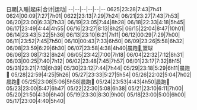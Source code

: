 日期|入睡|起床|合计|运动|
--|--|--|--|--|--
0625|23:28|7:43|7h41
0624|00:09|7:27|7h01|
0622|23:13|7:29|7h24|
06/21|23:27|7:43|7h53|
06/20|23:00|6:33|7h33|
06/19|23:05|7:44|8h28|
06/18|22:33|4:18|5h45|
06/17|23:49|4:44|4h55|
06/16|23:27|8:13|8h25|
06/15|22:04|8:47|10h01|
06/14|23:43|5:22|5h36|
06/13|23:10|6:21|7h11|
06/12|00:29|7:29|7h00|
06/11|23:52|7:45|7h50|
06/10|00:43|7:33|6h50|
06/09|23:26|5:58|6h32|
06/08|23:59|6:29|6h30|
06/07|23:58|4:38|4h40|晨跑:running:,篮球
06/06|23:08|7:32|8h24|
06/05|23:42|7:00|7h18|
06/04|22:32|7:12|8h31|
06/03|00:25|7:40|7h12|
06/02|23:48|7:45|7h57|
06/01|23:17|7:32|8h15|
05/31|23:21|7:13|6h39|
05/30|23:12|7:44|7h44|
05/29|23:18|5:29|6h11|晨跑:running:
05/28|22:59|4:25|5h26|
05/27|23:33|5:27|5h54|
05/26|22:02|5:04|7h02|晨跑:running:
05/25|23:08|5:06|5h58|晨跑:running:
05/24|23:53|4:43|4h50|晨跑:running:
05/23|23:00|5:47|6h47|
05/22|22:30|5:08|6h38|
05/21|23:10|6:11|7h00|
05/20|21:50|4:30|6h40|
05/19|23:30|8:30|9h00|
05/18|23:00|5:00|6h00|
05/17|23:00|4:40|5h40|

